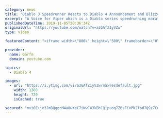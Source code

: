 ```yaml
---
category: news
title: "Diablo 3 Speedrunner Reacts to Diablo 4 Announcement and Blizzcon 2019"
excerpt: "A Voice for Viper which is a Diablo series speedrunning marathon in memory of the Diablo 3 speedrunner Viper will be starting Friday November 8th, 2019 at ..."
publishedDateTime: 2019-11-05T20:36:34Z
originalUrl: "https://youtube.com/watch?v=a3GAfZ1yVZw"
type: video

featuredContent: "<iframe width=\"800\" height=\"500\" frameborder=\"0\" src=\"https://www.youtube.com/embed/a3GAfZ1yVZw\" allow=\"accelerometer; autoplay; encrypted-media; gyroscope; picture-in-picture\" allowfullscreen></iframe>"

provider:
  name: Garfm
  domain: youtube.com

topics:
  - Diablo 4

images:
  - url: "https://i.ytimg.com/vi/a3GAfZ1yVZw/maxresdefault.jpg"
    width: 1280
    height: 720
    isCached: true

secured: "mvi0Z+jo3JmBQgqcM4a8wXeC7iKwCW3kBhCQ+puoq7ZBsFCvPk2fsd7Q9z7CmgqFD+FAqVFsnAPw8aAo+pkdwasUSZwVf8ZWLKnaAXTr9P8CgdJwyNku3702F4B7Xzq1NMK410VyLr5T8QltujHOU/5gESCExpIkYdrIXTtqg7HlxhUU3//mghk1X1V+kKE4CK6PJ8jTiWib5XniHIJEq/iboTUILIQBhYtpDUEcfNtU33KvSa92BWAqpSH8grDI7YW7n56uu+YoYrmc0FB0za7AxnPA4gJzJqXwbdv7BRDbJfk0RFrDnDwDSdteKtScNUbQ/v1py0qePkDx5oDJ+s6koe9X5MHkB9xhtI1tZ6nz6D4dtQANlvJBsqa1xg5fGEj5LszXRcl3Z8d428wlTXBwNmSevPjN2NVea4qNreQ=;fGdlhhKLdwL3DQMU3NR0Lg=="
---
```


